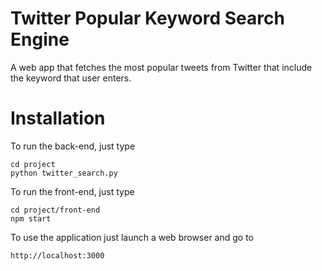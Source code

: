# Twitter Popular Keyword Search Engine
A web app that fetches the most popular tweets from Twitter that include the keyword that user enters.

# Installation
To run the back-end, just type
```
cd project
python twitter_search.py
```
To run the front-end, just type
```
cd project/front-end
npm start
```

To use the application just launch a web browser and go to
```
http://localhost:3000
```